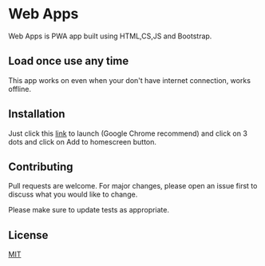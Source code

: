 # Web Apps
Web Apps is PWA app built using HTML,CS,JS and Bootstrap.

## Load once use any time

This app works on even when your don't have internet connection, works offline.

## Installation

Just click this [link](https://itsmrajesh.github.io/web-apps/index.html) to launch (Google Chrome recommend) and click on 3 dots and click on Add to homescreen button.


## Contributing
Pull requests are welcome. For major changes, please open an issue first to discuss what you would like to change.

Please make sure to update tests as appropriate.

## License
[MIT](https://choosealicense.com/licenses/mit/)
